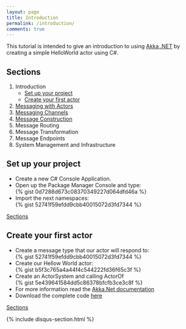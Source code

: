 ```yaml
---
layout: page
title: Introduction
permalink: /introduction/
comments: true
---
```

<p class="rss-subscribe">
This tutorial is intended to give an introduction to using <a href="http://getakka.net/">Akka .NET</a> by creating a simple HelloWorld actor using C#.
</p>
<h2 class="page-heading"><a name="Sections">Sections</a></h2>
  <ol>
    <li>Introduction
    <ul>
        <li>
        <a href="#SetUpProject">Set up your project</a>
        </li>
        <li>    
        <a href="#CreateFirstActor">Create your first actor</a>
        </li>
    </ul></li>
    <li><a href="/messaging-with-actors/">Messaging with Actors</a></li>
    <li><a href="/messaging-channels/">Messaging Channels</a></li>
    <li><a href="/message-construction/">Message Construction</a></li>
    <li>Message Routing</li>
    <li>Message Transformation</li>
    <li>Message Endpoints</li>
    <li>System Management and Infrastructure</li>
  </ol>

<h2 class="page-heading"><a name="SetUpProject">Set up your project</a></h2>
<ul>
<li>Create a new C# Console Application.</li>
<li>Open up the Package Manager Console and type: </li>
{% gist 0d7288d673c08370349227d064dfd46a %}
<li>Import the next namespaces:</li>
{% gist 52741f59efdd9cbb40015072d3fd7344 %}
</ul>
<p><a href="#Sections">Sections</a></p>
<h2 class="page-heading"><a name="CreateFirstActor">Create your first actor</a></h2>
<ul>
<li>Create a message type that our actor will respond to:</li>
{% gist 52741f59efdd9cbb40015072d3fd7344 %}
<li>Create our Hellow World actor:</li>
{% gist b5f3c765a4a44f4c544222fd36f65c3f %}
<li>Create an ActorSystem and calling ActorOf</li>
{% gist 5e439641584dd5c86378bfcfb3ce3c8f %}
<li>For more information read the <a href="http://getakka.net/docs/" target="_blank">Akka.Net documentation</a></li>
<li>Download the complete code <a href="{{ site.github_repository }}Introduction/HelloWorldAkka/" target="_blank">here</a></li>
</ul>
<p><a href="#Sections">Sections</a></p>

{% include disqus-section.html %}